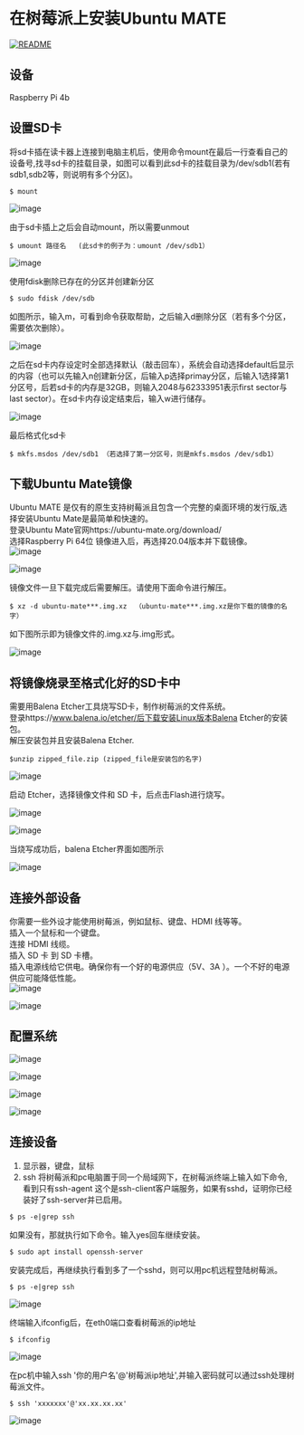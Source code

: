 # 在树莓派上安装Ubuntu MATE

[![README](https://img.shields.io/badge/English-brightgreen)](../RaspberryPi/Install_Operating_System.md)

## 设备
Raspberry Pi 4b

## 设置SD卡
将sd卡插在读卡器上连接到电脑主机后，使用命令mount在最后一行查看自己的设备号,找寻sd卡的挂载目录，如图可以看到此sd卡的挂载目录为/dev/sdb1(若有sdb1,sdb2等，则说明有多个分区)。
```
$ mount
```

 ![image](./image/mount.png)
 
 由于sd卡插上之后会自动mount，所以需要unmout
 ```
$ umount 路径名   (此sd卡的例子为：umount /dev/sdb1）
```

 ![image](./image/umount.png)

使用fdisk删除已存在的分区并创建新分区
```
$ sudo fdisk /dev/sdb  
```
如图所示，输入m，可看到命令获取帮助，之后输入d删除分区（若有多个分区，需要依次删除）。

 ![image](./image/m.png)
 
之后在sd卡内存设定时全部选择默认（敲击回车），系统会自动选择default后显示的内容（也可以先输入n创建新分区，后输入p选择primay分区，后输入1选择第1分区号，后若sd卡的内存是32GB，则输入2048与62333951表示first sector与last sector）。在sd卡内存设定结束后，输入w进行储存。

 ![image](./image/delete.png)
 
 
最后格式化sd卡
```
$ mkfs.msdos /dev/sdb1 （若选择了第一分区号，则是mkfs.msdos /dev/sdb1）
```
## 下载Ubuntu Mate镜像

Ubuntu MATE 是仅有的原生支持树莓派且包含一个完整的桌面环境的发行版,选择安装Ubuntu Mate是最简单和快速的。<br>
登录Ubuntu Mate官网https://ubuntu-mate.org/download/<br>
选择Raspberry Pi 64位 镜像进入后，再选择20.04版本并下载镜像。<br>
 ![image](./image/web01.png)
 
 ![image](./image/web02.png)
 
 镜像文件一旦下载完成后需要解压。请使用下面命令进行解压。
```
$ xz -d ubuntu-mate***.img.xz  （ubuntu-mate***.img.xz是你下载的镜像的名字）
```
如下图所示即为镜像文件的.img.xz与.img形式。

 ![image](./image/xz.png)
 
## 将镜像烧录至格式化好的SD卡中

需要用Balena Etcher工具烧写SD卡，制作树莓派的文件系统。<br>
登录https://www.balena.io/etcher/后下载安装Linux版本Balena Etcher的安装包。<br>
解压安装包并且安装Balena Etcher.
```
$unzip zipped_file.zip (zipped_file是安装包的名字)
```

 ![image](./image/7.png)
 
 启动 Etcher，选择镜像文件和 SD 卡，后点击Flash进行烧写。
 
 ![image](./image/burn01.png)
  
 ![image](./image/burn02.png)
  
  当烧写成功后，balena Etcher界面如图所示
   
 ![image](./image/burn03.png)
 
## 连接外部设备

你需要一些外设才能使用树莓派，例如鼠标、键盘、HDMI 线等等。<br>
插入一个鼠标和一个键盘。<br>
连接 HDMI 线缆。<br>
插入 SD 卡 到 SD 卡槽。<br>
插入电源线给它供电。确保你有一个好的电源供应（5V、3A ）。一个不好的电源供应可能降低性能。<br>
 ![image](./image/pi01.png)

 ![image](./image/pi02.png)
 
## 配置系统
 
 ![image](./image/language.png)

 ![image](./image/region.png)
 
 ![image](./image/user.png)

 ![image](./image/menu.png)
  
## 连接设备

   1. 显示器，键盘，鼠标
   2. ssh
将树莓派和pc电脑置于同一个局域网下，在树莓派终端上输入如下命令,看到只有ssh-agent 这个是ssh-client客户端服务，如果有sshd，证明你已经装好了ssh-server并已启用。

```
$ ps -e|grep ssh
```
如果没有，那就执行如下命令。输入yes回车继续安装。
```
$ sudo apt install openssh-server
```
 
 安装完成后，再继续执行看到多了一个sshd，则可以用pc机远程登陆树莓派。
 ```
$ ps -e|grep ssh
```

 ![image](./image/ssh01.png)
 
 终端输入ifconfig后，在eth0端口查看树莓派的ip地址
  ```
$ ifconfig
```


 ![image](./image/ifconfig.png)
 
 在pc机中输入ssh '你的用户名'@'树莓派ip地址',并输入密码就可以通过ssh处理树莓派文件。
```
$ ssh 'xxxxxxx'@'xx.xx.xx.xx'
```

 ![image](./image/ssh02.png)
